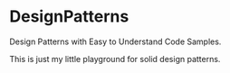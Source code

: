# DesignPatterns
Design Patterns with Easy to Understand Code Samples.

This is just my little playground for solid design patterns.
